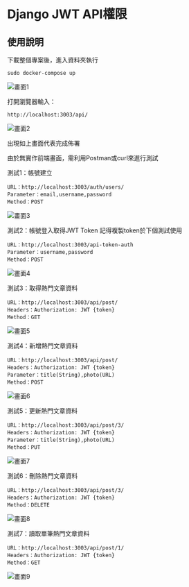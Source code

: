 # Django JWT API權限

## 使用說明
下載整個專案後，進入資料夾執行
```
sudo docker-compose up
```
![畫面1](https://i.imgur.com/XzsnUQL.png)

打開瀏覽器輸入：

```
http://localhost:3003/api/
```
![畫面2](https://i.imgur.com/SPuJfB2.png)

出現如上畫面代表完成佈署

由於無實作前端畫面，需利用Postman或curl來進行測試

測試1：帳號建立
```
URL：http://localhost:3003/auth/users/
Parameter：email,username,password
Method：POST
```

![畫面3](https://i.imgur.com/breTcgO.png)

測試2：帳號登入取得JWT Token
記得複製token於下個測試使用
```
URL：http://localhost:3003/api-token-auth
Parameter：username,password
Method：POST
```
![畫面4](https://i.imgur.com/NLopQNE.png)

測試3：取得熱門文章資料

```
URL：http://localhost:3003/api/post/
Headers：Authorization: JWT {token}
Method：GET
```
![畫面5](https://i.imgur.com/gsKQPYt.png)

測試4：新增熱門文章資料

```
URL：http://localhost:3003/api/post/
Headers：Authorization: JWT {token}
Parameter：title(String),photo(URL)
Method：POST
```
![畫面6](https://i.imgur.com/Yk1Np8A.png)

測試5：更新熱門文章資料

```
URL：http://localhost:3003/api/post/3/
Headers：Authorization: JWT {token}
Parameter：title(String),photo(URL)
Method：PUT
```
![畫面7](https://i.imgur.com/qD8t0wp.png)

測試6：刪除熱門文章資料

```
URL：http://localhost:3003/api/post/3/
Headers：Authorization: JWT {token}
Method：DELETE
```
![畫面8](https://i.imgur.com/fAmsW7P.png)

測試7：讀取單筆熱門文章資料

```
URL：http://localhost:3003/api/post/1/
Headers：Authorization: JWT {token}
Method：GET
```
![畫面9](https://i.imgur.com/rJGK7b3.png)
